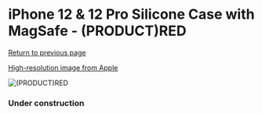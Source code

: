 # iPhone 12 & 12 Pro Silicone Case with MagSafe - (PRODUCT)RED

[Return to previous page](/iphone_12)

[High-resolution image from Apple](https://store.storeimages.cdn-apple.com/8756/as-images.apple.com/is/MHL63?wid=4500&hei=4500&fmt=png)

<div style="width: 384px"><img src="/everysource/MHL63.png" alt="(PRODUCT)RED"></div>

### Under construction
